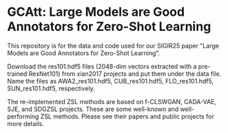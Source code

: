# GCAtt: Large Models are Good Annotators for Zero-Shot Learning

This repository is for the data and code used for our SIGIR25 paper "Large Models are Good Annotators for Zero-Shot Learning".

Download the res101.hdf5 files (2048-dim vectors extracted with a pre-trained ResNet101) from xian2017 projects and put them under the data file. Name the files as AWA2_res101.hdf5, CUB_res101.hdf5, FLO_res101.hdf5, SUN_res101.hdf5, respectively. 

The re-implemented ZSL methods are based on f-CLSWGAN, CADA-VAE, SJE, and SDGZSL projects. These are some well-known and well-performing ZSL methods. Please see their papers and public projects for more details.

